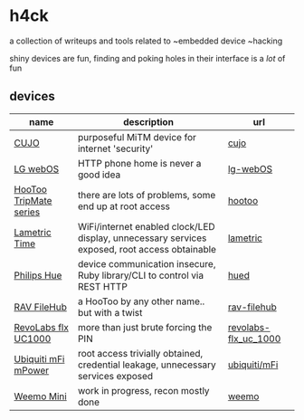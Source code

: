 # h4ck
a collection of writeups and tools related to ~embedded device ~hacking

shiny devices are fun, finding and poking holes in their interface is a _lot_ of fun

## devices
name | description | url
-----|-------------|-----
[CUJO](http://trycujo.com) | purposeful MiTM device for internet 'security' | [cujo](cujo)
[LG webOS](http://www.lge.com) | HTTP phone home is never a good idea | [lg-webOS](lg_webOS)
[HooToo TripMate series](http://www.hootoo.com) | there are lots of problems, some end up at root access | [hootoo](hootoo)
[Lametric Time](http://lametric.com) | WiFi/internet enabled clock/LED display, unnecessary services exposed, root access obtainable | [lametric](lametric)
[Philips Hue](http://www.meethue.com) | device communication insecure, Ruby library/CLI to control via REST HTTP | [hued](https://github.com/chorankates/hued)
[RAV FileHub](http://www.ravpower.com/ravpower-rp-wd02-filehub-6000mah-power-bank.html) | a HooToo by any other name.. but with a twist | [rav-filehub](rav-filehub)
[RevoLabs flx UC1000](http://www.revolabs.com/products/conference-phones/wired-conference-phones/flx-uc-phones/flx-uc-1000-speakerphone) | more than just brute forcing the PIN | [revolabs-flx_uc_1000](revolabs-flx_uc_1000)
[Ubiquiti mFi mPower](https://www.ubnt.com/mfi/mpower/) | root access trivially obtained, credential leakage, unnecessary services exposed | [ubiquiti/mFi](ubiquiti/mfi)
[Weemo Mini]() | work in progress, recon mostly done | [weemo](weemo)